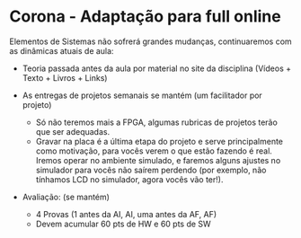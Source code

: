 # Corona - Adaptação para full online

Elementos de Sistemas não sofrerá grandes mudanças, continuaremos com as dinâmicas atuais de aula:

- Teoria passada antes da aula por material no site da disciplina (Vídeos + Texto + Livros + Links)

- As entregas de projetos semanais se mantém (um facilitador por projeto)
    - Só não teremos mais a FPGA, algumas rubricas de projetos terão que ser adequadas.
    - Gravar na placa é a última etapa do projeto e serve principalmente como motivação, para vocês verem o que estão fazendo é real. Iremos operar no ambiente simulado, e faremos alguns ajustes no simulador para vocês não saírem perdendo (por exemplo, não tínhamos LCD no simulador, agora vocês vão ter!).

- Avaliação:  (se mantém)
    - 4 Provas (1 antes da AI, AI, uma antes da AF, AF)
    - Devem acumular 60 pts de HW e 60 pts de SW
    



